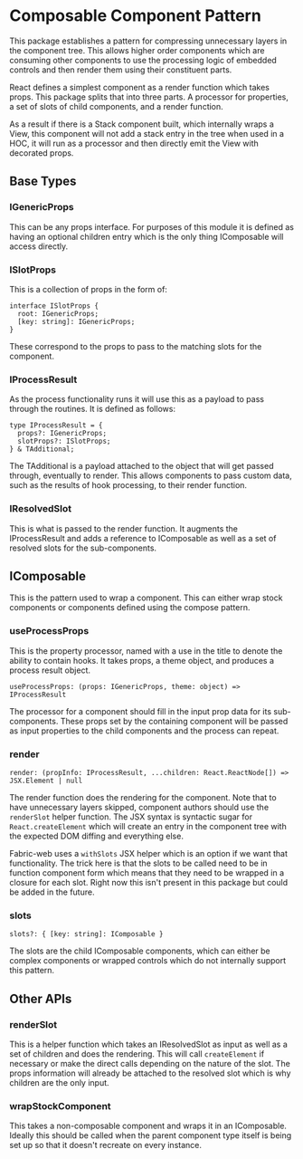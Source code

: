 # Composable Component Pattern

This package establishes a pattern for compressing unnecessary layers in the component tree. This allows higher order components which are consuming other components to use the processing logic of embedded controls and then render them using their constituent parts.

React defines a simplest component as a render function which takes props. This package splits that into three parts. A processor for properties, a set of slots of child components, and a render function.

As a result if there is a Stack component built, which internally wraps a View, this component will not add a stack entry in the tree when used in a HOC, it will run as a processor and then directly emit the View with decorated props.

## Base Types

### IGenericProps

This can be any props interface. For purposes of this module it is defined as having an optional children entry which is the only thing IComposable will access directly.

### ISlotProps

This is a collection of props in the form of:

    interface ISlotProps {
      root: IGenericProps;
      [key: string]: IGenericProps;
    }

These correspond to the props to pass to the matching slots for the component.

### IProcessResult

As the process functionality runs it will use this as a payload to pass through the routines. It is defined as follows:

    type IProcessResult = {
      props?: IGenericProps;
      slotProps?: ISlotProps;
    } & TAdditional;

The TAdditional is a payload attached to the object that will get passed through, eventually to render. This allows components to pass custom data, such as the results of hook processing, to their render function.

### IResolvedSlot

This is what is passed to the render function. It augments the IProcessResult and adds a reference to IComposable as well as a set of resolved slots for the sub-components.

## IComposable

This is the pattern used to wrap a component. This can either wrap stock components or components defined using the compose pattern.

### useProcessProps

This is the property processor, named with a use in the title to denote the ability to contain hooks. It takes props, a theme object, and produces a process result object.

`useProcessProps: (props: IGenericProps, theme: object) => IProcessResult`

The processor for a component should fill in the input prop data for its sub-components. These props set by the containing component will be passed as input properties to the child components and the process can repeat.

### render

`render: (propInfo: IProcessResult, ...children: React.ReactNode[]) => JSX.Element | null`

The render function does the rendering for the component. Note that to have unnecessary layers skipped, component authors should use the `renderSlot` helper function. The JSX syntax is syntactic sugar for `React.createElement` which will create an entry in the component tree with the expected DOM diffing and everything else.

Fabric-web uses a `withSlots` JSX helper which is an option if we want that functionality. The trick here is that the slots to be called need to be in function component form which means that they need to be wrapped in a closure for each slot. Right now this isn't present in this package but could be added in the future.

### slots

`slots?: { [key: string]: IComposable }`

The slots are the child IComposable components, which can either be complex components or wrapped controls which do not internally support this pattern.

## Other APIs

### renderSlot

This is a helper function which takes an IResolvedSlot as input as well as a set of children and does the rendering. This will call `createElement` if necessary or make the direct calls depending on the nature of the slot. The props information will already be attached to the resolved slot which is why children are the only input.

### wrapStockComponent

This takes a non-composable component and wraps it in an IComposable. Ideally this should be called when the parent component type itself is being set up so that it doesn't recreate on every instance.
